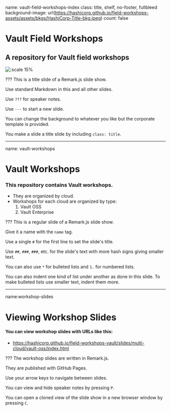 name: vault-field-workshops-index
class: title, shelf, no-footer, fullbleed
background-image: url(https://hashicorp.github.io/field-workshops-assets/assets/bkgs/HashiCorp-Title-bkg.jpeg)
count: false


# Vault Field Workshops
## A repository for Vault field workshops

![:scale 15%](https://hashicorp.github.io/field-workshops-assets/assets/logos/logo_vault.png)

???
This is a title slide of a Remark.js slide show.

Use standard Markdown in this and all other slides.

Use `???` for speaker notes.

Use `---` to start a new slide.

You can change the background to whatever you like but the corporate template is provided.

You make a slide a title slide by including `class: title`.

---
name: vault-workshops
# Vault Workshops
### This repository contains Vault workshops.
* They are organized by cloud.
* Workshops for each cloud are organized by type:
  1. Vault OSS
  1. Vault Enterprise

???
This is a regular slide of a Remark.js slide show.

Give it a name with the `name` tag.

Use a single `#` for the first line to set the slide's title.

Use `##`, `###`, `###`, etc. for the slide's text with more hash signs giving smaller text.

You can also use `*` for bulleted lists and `1.` for numbered lists.

You can also indent one kind of list under another as done in this slide.  To make bulleted lists use smaller text, indent them more.

---
name:workshop-slides
# Viewing Workshop Slides
#### You can view workshop slides with URLs like this:
* https://hashicorp.github.io/field-workshops-vault/slides/multi-cloud/vault-oss/index.html


???
The workshop slides are written in Remark.js.

They are published with GitHub Pages.

Use your arrow keys to navigate between slides.

You can view and hide speaker notes by pressing `P`.

You can open a cloned view of the slide show in a new browser window by pressing `C`.
